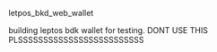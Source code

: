 letpos_bkd_web_wallet

building leptos bdk wallet for testing. DONT USE THIS PLSSSSSSSSSSSSSSSSSSSSSSSSS
